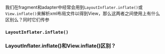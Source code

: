 我们在fragment和adapter中经常会用到`LayoutInflater.inflate()`或`View.inflate()`来解析xml布局文件以得到View，那么这两者之间使用上有什么区别么？同时它们传参

### `LayoutInflater.inflate()`


### LayoutInflater.inflate()和View.inflate()区别？
